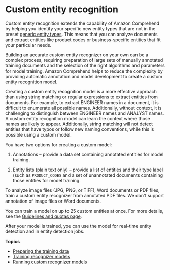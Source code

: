 # Custom entity recognition<a name="custom-entity-recognition"></a>

Custom entity recognition extends the capability of Amazon Comprehend by helping you identify your specific new entity types that are not in the preset [generic entity types](https://docs.aws.amazon.com/comprehend/latest/dg/how-entities.html)\. This means that you can analyze documents and extract entities like product codes or business\-specific entities that fit your particular needs\.

Building an accurate custom entity recognizer on your own can be a complex process, requiring preparation of large sets of manually annotated training documents and the selection of the right algorithms and parameters for model training\. Amazon Comprehend helps to reduce the complexity by providing automatic annotation and model development to create a custom entity recognition model\.

Creating a custom entity recognition model is a more effective approach than using string matching or regular expressions to extract entities from documents\. For example, to extract ENGINEER names in a document, it is difficult to enumerate all possible names\. Additionally, without context, it is challenging to distinguish between ENGINEER names and ANALYST names\. A custom entity recognition model can learn the context where those names are likely to appear\. Additionally, string matching will not detect entities that have typos or follow new naming conventions, while this is possible using a custom model\. 

You have two options for creating a custom model: 

1. Annotations – provide a data set containing annotated entities for model training\. 

1. Entity lists \(plain text only\) – provide a list of entities and their type label \(such as `PRODUCT_CODES` and a set of unannotated documents containing those entities for model training\.

To analyze image files \(JPG, PNG, or TIFF\), Word documents or PDF files, train a custom entity recognizer from annotated PDF files\. We don't support annotation of image files or Word documents\.

You can train a model on up to 25 custom entities at once\. For more details, see the [Guidelines and quotas page](https://docs.aws.amazon.com/comprehend/latest/dg/guidelines-and-limits.html)\.

After your model is trained, you can use the model for real\-time entity detection and in entity detection jobs\. 

**Topics**
+ [Preparing the training data](prep-training-data-cer.md)
+ [Training recognizer models](training-recognizers.md)
+ [Running custom recognizer models](detecting-recognizers.md)
